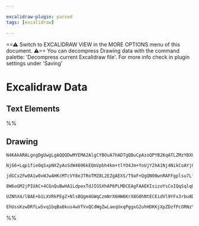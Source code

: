 ```yaml
---

excalidraw-plugin: parsed
tags: [excalidraw]

---
```

==⚠  Switch to EXCALIDRAW VIEW in the MORE OPTIONS menu of this document. ⚠== You can decompress Drawing data with the command palette: 'Decompress current Excalidraw file'. For more info check in plugin settings under 'Saving'


# Excalidraw Data

## Text Elements
%%
## Drawing
```compressed-json
N4KAkARALgngDgUwgLgAQQQDwMYEMA2AlgCYBOuA7hADTgQBuCpAzoQPYB2KqATLZMzYBXUtiRoIACyhQ4zZAHoFAc0JRJQgEYA6bGwC2CgF7N6hbEcK4OCtptbErHALRY8RMpWdx8Q1TdIEfARcZgRmBShcZQUebQB2bQBWGjoghH0EDihmbgBtcDBQMBKIEm4IeIBlAGEADgBmAAkAKwBrVJLIWEQKqCwoTtLMbmcARgAGAE5+UphRgBYkqe0A

NjG6+Lqp1fieOqSxpNXZyAoSdW4606kEQmVpbh4km+tlYO4Jm+YoUjY2hA1Nj4NikCoAYjGCChUKGkE0uGwbWUfyEHGIQJBYIkv2szDguEC2ThEAAZoR8PgqrAPhJBB4ST8/gCAOoXSRPb6/f4IakwWnoenlG6oh4ccK5NBjG5sAnYNTzKUTL6FSAo4RwACSxElqDyAF0bqTyJltdwOEJKTdCOisBVcBMSaj0eLmLqLVbVRAwghiE8JgtVrsplM9

jdGCx2Fw0A1w0xWJwAHKcMTcVY8eJTRoTMZ8L2EZgAEXS/T9aF+QgQN00wnRAFFgplsu7LfgbkI4MRcKXuGN4oH08sFvF4mMFjciBwOmgPW2vSCkb7uKSCGEbv1MIMJE7KAAVAYVEmkzhQKqEIziXgqrpkk8AMVw+gpitQLy9G6gAEEiMpo+hgqSgxxqQUDmAQ373H+0CyiSejZLgNpMGaM6tjKpD3DaBD7puh6vEIUBsAASuE56XhWVbzohTR3A

8W6oGM2jPIUAC+4CGnQuBwHA1LdpexTdJIGSXhAP6PLMDCEAgFAAEKIsizoYsCoIQqSqlqUMEDYCIRJQJq/T6NSzKAkp2LoJC0IWRpWmkDpekZLJSLqmiilYn05AcPihJZEBhSadp3l2fod4UlSNLCUKfridZtn6YZPJssQlxoHmpTRQFsXcgCfICt6wLCr5aXZIFhHCGKEq9lF/lFfpADycoKr2yqVTZ6UZHe96Ps+3BvqlVW6fp7XZGeF7+s1M

UZNhX4/lBAE+b1LXVRkPEgZ+NlsBQgm4GWqCzmNrX6HW6KrX8G0hNtECEidVl9YFx3rbu8DCQpGnMNgfyUgAGtwSyxr5r3vfgACa3BZgs2gNHUuZ1EGPCTFMEPiUYbAGNw/GQPQBCVr2LF7Yt+glc5rq6hAz3iSiJDDZePDXmq6HENSCBwN1ZN0wAsmwxAIIduCaME20rvga6+eTLnKWgaMQNJwLnaQygIgAFLD8TULwfYq0rKsTMkACUJLEcolq

EhUssKzwDRfLw5vq1bqBa0kus4wVfVxQCdWgZwLaeqUxqPggxG2uhHDKKjXpZDzfPcORNzYEQTPlqQlY3BwvuRwnFE3sIUCTmRaeO6UdgtAg2A5FUydwOznPc7zS5oALQulIioGMLuyP4CHN49OF6TF1GsFCD8BgPb0KFe6UC4Avzq7p2PoRfj3zet+arYseAzH8GSFLhKjrHMUAA===
```
%%